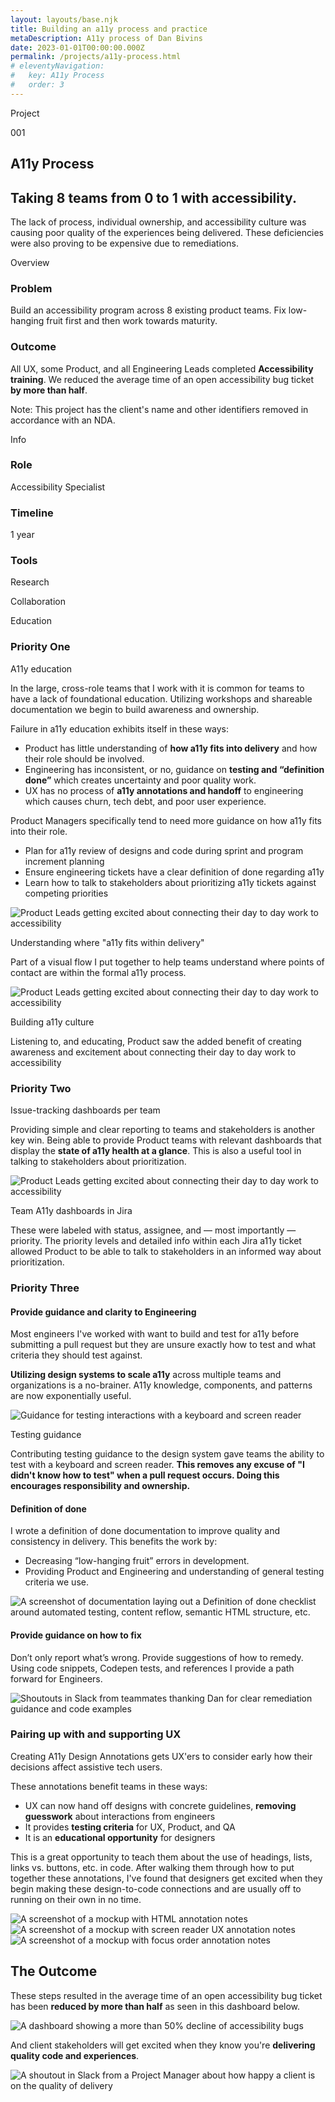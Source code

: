 ```yaml
---
layout: layouts/base.njk
title: Building an a11y process and practice
metaDescription: A11y process of Dan Bivins
date: 2023-01-01T00:00:00.000Z
permalink: /projects/a11y-process.html
# eleventyNavigation:
#   key: A11y Process
#   order: 3
---
```


<div class="case-study-content">
    <div class="case-study-content-inner">
        <div class="case-study-body">
            <div class="case-info">
                <div class="case-study-info left-info">
                    <div class="section-header-container about">
                        <div class="section-header">
                            <p>Project</p>
                            <p>001</p>
                        </div>
                    </div>
                    <h2 class="proj-name">A11y Process</h2>
                    <h2 class="proj-desc">Taking 8 teams from 0 to 1 with accessibility.</h2>   
                    <p>The lack of process, individual ownership, and accessibility culture was causing poor quality of the experiences being delivered. These deficiencies were also proving to be expensive due to remediations.</p> 
                    <div class="section-header-container about">
                        <div class="section-header">
                            <p>Overview</p>
                        </div>
                    </div>
                    <div class="flex">
                        <div>
                            <h3>Problem</h3>
                            <p class="process-main-text">Build an accessibility program across 8 existing product teams. Fix low-hanging fruit first and then work towards maturity.</p>
                        </div>
                    <div>
                        <h3>Outcome</h3>
                        <p class="process-main-text">All UX, some Product, and all Engineering Leads completed <strong>Accessibility training</strong>. We reduced the average time of an open accessibility bug ticket <strong>by more than half</strong>.</p>
                    </div>   
                </div>
                <p>Note: This project has the client's name and other identifiers removed in accordance with an NDA.</p>
            </div>
            <div class="case-study-info right-info">
                <div class="section-header-container about">
                    <div class="section-header">
                        <p>Info</p>
                    </div>
                </div>
                <div class="case-study-info-right-group">
                    <div>
                        <h3>Role</h3>
                        <p class="case-info-right-text">Accessibility Specialist</p>
                    </div>
                    <div>
                        <h3>Timeline</h3>
                        <p class="case-info-right-text">1 year</p>
                    </div>
                </div>
                <div>
                    <h3>Tools</h3>
                    <p class="case-info-right-text">Research</p>
                    <p class="case-info-right-text">Collaboration</p>
                    <p class="case-info-right-text">Education</p>
                </div>
            </div>
        </div>     
        <div class="">
            <div class="section-header-container about">
                <div class="section-header">
                    <h3>Priority One</h3> 
                </div>
            </div>
            <div class="bsc-2-grid">
                <p><span class="section-callout">A11y education</span></p>
                <p>In the large, cross-role teams that I work with it is common for teams to have a lack of foundational education. Utilizing workshops and shareable documentation we begin to build awareness and ownership.</p>
            </div>
            <p>Failure in a11y education exhibits itself in these ways:</p>
                <ul>
                    <li>Product has little understanding of <strong>how a11y fits into delivery</strong> and how their role should be involved. </li>
                    <li>Engineering has inconsistent, or no, guidance on <strong>testing and “definition done”</strong> which creates uncertainty and poor quality work.</li>
                    <li>UX has no process of <strong>a11y annotations and handoff</strong> to engineering which causes churn, tech debt, and poor user experience.</li>
                </ul>
            </div>
        </div>
        </div>
        <div class="full-width ">
            <div class="case-study-body">
                <div class="bsc-2-grid">
                    <p><span class="section-callout">Product Managers specifically tend to need more guidance on how a11y fits into their role.</span></p>
                    <ul>
                        <li>Plan for a11y review of designs and code during sprint and program increment planning</li>
                        <li>Ensure engineering tickets have a clear definition of done regarding a11y</li>
                        <li>Learn how to talk to stakeholders about prioritizing a11y tickets against competing priorities</li>
                    </ul>
                </div>
            </div>
            <div class="flex-thirds flex">
                <div class="col">
                    <img src="/static/img/prod-3.jpg" alt="Product Leads getting excited about connecting their day to day work to accessibility" class="img-center flex">
                </div>
                <div class="col">
                    <p class="project-heading">Understanding where "a11y fits within delivery"</p>
                    <p class="project-paragraph">Part of a visual flow I put together to help teams understand where points of contact are within the formal a11y process.</p>
                </div>
            </div>
            <div class="flex-thirds flex">
                <div class="col">
                    <img src="/static/img/prod-1.jpg" alt="Product Leads getting excited about connecting their day to day work to accessibility" class="img-center flex">
                </div>
                <div class="col">
                    <p class="project-heading">Building a11y culture</p>
                    <p class="project-paragraph">Listening to, and educating, Product saw the added benefit of creating awareness and excitement about connecting their day to day work to accessibility</p>
                </div>
            </div>
        </div>
        <div class="case-study-body">
            <div class="section-header-container about">
                <div class="section-header">
                    <h3>Priority Two</h3> 
                </div>
            </div>
            <div class="bsc-2-grid">
                <p><span class="section-callout">Issue-tracking dashboards per team</span></p>
                <p>Providing simple and clear reporting to teams and stakeholders is another key win. Being able to provide Product teams with relevant dashboards that display the <strong>state of a11y health at a glance</strong>. This is also a useful tool in talking to stakeholders about prioritization.</p>
            </div>
        </div>
        <div class="full-width light">
            <div class="flex-thirds flex">
                <div class="col">
                    <img src="/static/img/prod-2.jpg" alt="Product Leads getting excited about connecting their day to day work to accessibility" class="img-center flex">
                </div>
            <div class="col">
                <p class="project-heading">Team A11y dashboards in Jira</p>
                <p class="project-paragraph">These were labeled with status, assignee, and &mdash; most importantly &mdash; priority. The priority levels and detailed info within each Jira a11y ticket allowed Product to be able to talk to stakeholders in an informed way about prioritization.</p>
            </div>
        </div> 
        <div class="case-study-body">
            <div class="section-header-container about">
                <div class="section-header">
                    <h3>Priority Three</h3> 
                </div>
            </div>
            <h4><span class="section-callout">Provide guidance and clarity to Engineering</span></h4>
            <p>Most engineers I've worked with want to build and test for a11y before submitting a pull request but they are unsure exactly how to test and what criteria they should test against.</p>
            <p><strong>Utilizing design systems to scale a11y</strong> across multiple teams and organizations is a no-brainer. A11y knowledge, components, and patterns are now exponentially useful.</p>
        </div>
        <div class="full-width">
            <div class="flex-thirds flex">
                <div class="col">
                    <img class="img-center flex" src="/static/img/eng-2.jpg" alt="Guidance for testing interactions with a keyboard and screen reader">
                </div>
                <div class="col">
                    <p class="project-heading">Testing guidance</p>
                    <p class="project-paragraph">Contributing testing guidance to the design system gave teams the ability to test with a keyboard and screen reader. <strong>This removes any excuse of "I didn't know how to test" when a pull request occurs. Doing this encourages responsibility and ownership.</strong></p>
                </div>
            </div>
        </div>
        <div class="case-study-body">
            <h4><span class="section-callout">Definition of done<span></h4>
            <p>I wrote a definition of done documentation to improve quality and consistency in delivery. This benefits the work by:</p>
            <ul>
                <li>Decreasing “low-hanging fruit” errors in development.</li>
                <li>Providing Product and Engineering and understanding of general testing criteria we use.</li>
            </ul>
        </div>
        <div class="full-width light">
            <img class="img-center flex" src="/static/img/eng-3.jpg" alt="A screenshot of documentation laying out a Definition of done checklist around automated testing, content reflow, semantic HTML structure, etc.">
        </div>
        <div class="case-study-body">
            <h4><span class="section-callout">Provide guidance on how to fix<span></h4>
            <p>Don’t only report what’s wrong. Provide suggestions of how to remedy. Using code snippets, Codepen tests, and references I provide a path forward for Engineers. </p>
            <img class="img-center flex" src="/static/img/eng-4.jpg" alt="Shoutouts in Slack from teammates thanking Dan for clear remediation guidance and code examples">
        </div>
        <div class="case-study-body">
            <h3>Pairing up with and supporting UX</h3>
            <p>Creating A11y Design Annotations gets UX'ers to consider early how their decisions affect assistive tech users.</p>
            <p>These annotations benefit teams in these ways:</p>
            <ul>
                <li>UX can now hand off designs with concrete guidelines, <strong>removing guesswork</strong> about interactions from engineers
                <li>It provides <strong>testing criteria</strong> for UX, Product, and QA</li>
                <li>It is an <strong>educational opportunity</strong> for designers</li>
            </ul>
            <p>This is a great opportunity to teach them about the use of headings, lists, links vs. buttons, etc. in code. After walking them through how to put together these annotations, I've found that designers get excited when they begin making these design-to-code connections and are usually off to running on their own in no time. </p>
            <img class="" src="/static/img/ux-ann2a.png" alt="A screenshot of a mockup with HTML annotation notes">
            <img class="" src="/static/img/ux-ann2b.png" alt="A screenshot of a mockup with screen reader UX annotation notes">
            <img class="" src="/static/img/ux-ann2c.png" alt="A screenshot of a mockup with focus order annotation notes">
        </div>   
        <div class="full-width">
        <div class="case-study-body">
            <h2>The Outcome </h2>
            <p>These steps resulted in the average time of an open accessibility bug ticket has been <strong>reduced by more than half</strong> as seen in this dashboard below. </p>
            <img class="" src="/static/img/a11y-bugs-dashboard.jpg" alt="A dashboard showing a more than 50% decline of accessibility bugs">
            <br>
            <div class="proj-img-callout">
            <p>And client stakeholders will get excited when they know you're <strong>delivering quality code and experiences</strong>. </p>
            <img class="" src="/static/img/a11y-cin-sh.jpg" alt="A shoutout in Slack from a Project Manager about how happy a client is on the quality of delivery">
            </div>
        </div>
</div>
</div>




